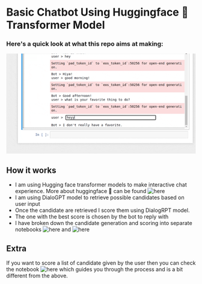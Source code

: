 # Basic Chatbot Using Huggingface 🤗 Transformer Model

### Here's a quick look at what this repo aims at making:
![](https://github.com/EsratMaria/All-about-Natural-Language-and-Speech-Processing/blob/master/huggingface-transformers/DialoGPT_DialogRPT/visuals/recording.gif)

## How it works
- I am using Hugging face transformer models to make interactive chat experience. More about huggingface 🤗 can be found ![here](https://github.com/huggingface/transformers)
- I am using DialoGPT model to retrieve possible candidates based on user input
- Once the candidate are retrieved I score them using DialogRPT model. 
- The one with the best score is chosen by the bot to reply with
- I have broken down the candidate generation and scoring into separate notebooks ![here](https://github.com/EsratMaria/All-about-Natural-Language-and-Speech-Processing/blob/master/huggingface-transformers/DialoGPT_DialogRPT/QueryCandidate_Retrieval_DialoGPT.ipynb) and ![here](https://github.com/EsratMaria/All-about-Natural-Language-and-Speech-Processing/blob/master/huggingface-transformers/DialoGPT_DialogRPT/Candidate_Scoring_DialogRPT.ipynb)


## Extra
If you want to score a list of candidate given by the user then you can check the notebook ![here](https://github.com/EsratMaria/All-about-Natural-Language-and-Speech-Processing/blob/master/huggingface-transformers/DialoGPT_DialogRPT/Transformer_Scoring_List_of_Candidates.ipynb) which guides you through the process and is a bit different from the above. 
